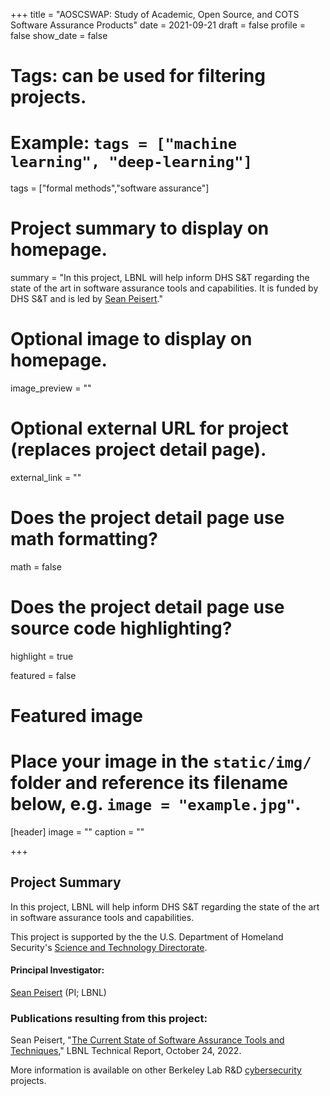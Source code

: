 +++
title = "AOSCSWAP: Study of Academic, Open Source, and COTS Software Assurance Products"
date = 2021-09-21
draft = false
profile = false
show_date = false

# Tags: can be used for filtering projects.
# Example: `tags = ["machine learning", "deep-learning"]`
tags = ["formal methods","software assurance"]

# Project summary to display on homepage.
summary = "In this project, LBNL will help inform DHS S&T regarding the state of the art in software assurance tools and capabilities.  It is funded by DHS S&T and is led by [Sean Peisert](https://https://www.cs.ucdavis.edu/~peisert/)."

# Optional image to display on homepage.
image_preview = ""

# Optional external URL for project (replaces project detail page).
external_link = ""

# Does the project detail page use math formatting?
math = false

# Does the project detail page use source code highlighting?
highlight = true

featured = false

# Featured image
# Place your image in the `static/img/` folder and reference its filename below, e.g. `image = "example.jpg"`.
[header]
image = ""
caption = ""

+++


## Project Summary

In this project, LBNL will help inform DHS S&T regarding the state of the art in software assurance tools and capabilities.

This project is supported by the the U.S. Department of Homeland Security's [Science and Technology Directorate](https://www.dhs.gov/science-and-technology).

#### Principal Investigator:
[Sean Peisert](https://https://www.cs.ucdavis.edu/~peisert/) (PI; LBNL) 


### Publications resulting from this project:

Sean Peisert, "[The Current State of Software Assurance Tools and Techniques](https://escholarship.org/uc/item/3435g520)," LBNL Technical Report, October 24, 2022.

More information is available on other Berkeley Lab R&D [cybersecurity](/projects/) projects.
